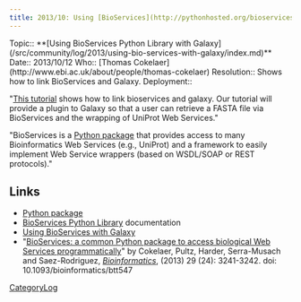 ```yaml
---
title: 2013/10: Using [BioServices](http://pythonhosted.org/bioservices/index.html) Python Library [with Galaxy](http://pythonhosted.org/bioservices/applications.html#galaxy)
---
```



<div class='logbox'>
 Topic:: **[Using BioServices Python Library with Galaxy](/src/community/log/2013/using-bio-services-with-galaxy/index.md)**
 Date:: 2013/10/12
 Who:: [Thomas Cokelaer](http://www.ebi.ac.uk/about/people/thomas-cokelaer)
 Resolution:: Shows how to link BioServices and Galaxy.
 Deployment:: 
</div>

"[This tutorial](http://pythonhosted.org/bioservices/applications.html#galaxy) shows how to link bioservices and galaxy. Our tutorial will provide a plugin to Galaxy so that a user can retrieve a FASTA file via BioServices and the wrapping of UniProt Web Services."

"BioServices is a [Python package](http://pypi.python.org/pypi/bioservices) that provides access to many Bioinformatics Web Services (e.g., UniProt) and a framework to easily implement Web Service wrappers (based on WSDL/SOAP or REST protocols)."

## Links

* [Python package](http://pypi.python.org/pypi/bioservices)
* [BioServices Python Library](http://pythonhosted.org/bioservices/index.html) documentation
* [Using BioServices with Galaxy](http://pythonhosted.org/bioservices/applications.html#galaxy)
* "[BioServices: a common Python package to access biological Web Services programmatically](http://bioinformatics.oxfordjournals.org/content/29/24/3241)" by Cokelaer, Pultz, Harder, Serra-Musach and Saez-Rodriguez, *[Bioinformatics](http://bioinformatics.oxfordjournals.org/)*,  (2013) 29 (24): 3241-3242. doi: 10.1093/bioinformatics/btt547 

[CategoryLog](/src/category-log/index.md)
